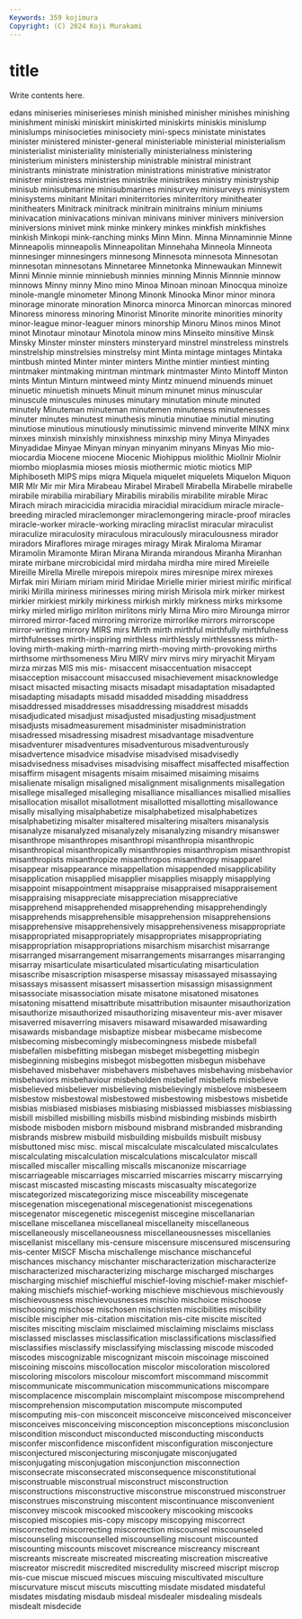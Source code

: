 ```yaml
---
Keywords: 359 kojimura
Copyright: (C) 2024 Koji Murakami
---
```


# title

Write contents here.



edans miniseries miniserieses
minish minished minisher minishes minishing minishment miniski miniskirt miniskirted miniskirts
miniskis minislump minislumps minisocieties minisociety mini-specs ministate ministates minister ministered
minister-general ministeriable ministerial ministerialism ministerialist ministeriality ministerially ministerialness ministering ministerium
ministers ministership ministrable ministral ministrant ministrants ministrate ministration ministrations ministrative
ministrator ministrer ministress ministries ministrike ministrikes ministry ministryship minisub minisubmarine
minisubmarines minisurvey minisurveys minisystem minisystems minitant Minitari miniterritories miniterritory minitheater
minitheaters Minitrack minitrack minitrain minitrains minium miniums minivacation minivacations minivan
minivans miniver minivers miniversion miniversions minivet mink minke minkery minkes
minkfish minkfishes minkish Minkopi mink-ranching minks Minn Minn. Minna Minnaminnie
Minne Minneapolis minneapolis Minneapolitan Minnehaha Minneola Minneota minnesinger minnesingers minnesong
Minnesota minnesota Minnesotan minnesotan minnesotans Minnetaree Minnetonka Minnewaukan Minnewit Minni
Minnie minnie minniebush minnies minning Minnis Minnnie minnow minnows Minny
minny Mino mino Minoa Minoan minoan Minocqua minoize minole-mangle minometer
Minong Minonk Minooka Minor minor minora minorage minorate minoration Minorca
minorca Minorcan minorcas minored Minoress minoress minoring Minorist Minorite minorite
minorities minority minor-league minor-leaguer minors minorship Minoru Minos minos Minot
minot Minotaur minotaur Minotola minow mins Minseito minsitive Minsk Minsky
Minster minster minsters minsteryard minstrel minstreless minstrels minstrelship minstrelsies minstrelsy
mint Minta mintage mintages Mintaka mintbush minted Minter minter minters
Minthe mintier mintiest minting mintmaker mintmaking mintman mintmark mintmaster Minto
Mintoff Minton mints Mintun Minturn mintweed minty Mintz minuend minuends
minuet minuetic minuetish minuets Minuit minum minunet minus minuscular minuscule
minuscules minuses minutary minutation minute minuted minutely Minuteman minuteman minutemen
minuteness minutenesses minuter minutes minutest minuthesis minutia minutiae minutial minuting
minutiose minutious minutiously minutissimic minvend minverite MINX minx minxes minxish
minxishly minxishness minxship miny Minya Minyades Minyadidae Minyae Minyan minyan
minyanim minyans Minyas Mio mio- miocardia Miocene miocene Miocenic Miohippus
miolithic Miollnir Miolnir miombo mioplasmia mioses miosis miothermic miotic miotics
MIP Miphiboseth MIPS mips miqra Miquela miquelet miquelets Miquelon Miquon
MIR MIr Mir mir Mira Mirabeau Mirabel Mirabell Mirabella Mirabelle
mirabelle mirabile mirabilia mirabiliary Mirabilis mirabilis mirabilite mirable Mirac Mirach
mirach miracicidia miracidia miracidial miracidium miracle miracle-breeding miracled miraclemonger miraclemongering
miracle-proof miracles miracle-worker miracle-working miracling miraclist miracular miraculist miraculize miraculosity
miraculous miraculously miraculousness mirador miradors Miraflores mirage mirages miragy Mirak
Miraloma Miramar Miramolin Miramonte Miran Mirana Miranda mirandous Miranha Miranhan
mirate mirbane mircrobicidal mird mirdaha mirdha mire mired Mireielle Mireille
Mirella Mirelle mirepois mirepoix mires miresnipe mirex mirexes Mirfak miri
Miriam miriam mirid Miridae Mirielle mirier miriest mirific mirifical miriki
Mirilla miriness mirinesses miring mirish Mirisola mirk mirker mirkest mirkier
mirkiest mirkily mirkiness mirkish mirkly mirkness mirks mirksome mirky mirled
mirligo mirliton mirlitons mirly Mirna Miro miro Mirounga mirror mirrored
mirror-faced mirroring mirrorize mirrorlike mirrors mirrorscope mirror-writing mirrory MIRS mirs
Mirth mirth mirthful mirthfully mirthfulness mirthfulnesses mirth-inspiring mirthless mirthlessly mirthlessness
mirth-loving mirth-making mirth-marring mirth-moving mirth-provoking mirths mirthsome mirthsomeness Miru MIRV
mirv mirvs miry miryachit Miryam mirza mirzas MIS mis mis-
misaccent misaccentuation misaccept misacception misaccount misaccused misachievement misacknowledge misact misacted
misacting misacts misadapt misadaptation misadapted misadapting misadapts misadd misadded misadding
misaddress misaddressed misaddresses misaddressing misaddrest misadds misadjudicated misadjust misadjusted misadjusting
misadjustment misadjusts misadmeasurement misadminister misadministration misadressed misadressing misadrest misadvantage misadventure
misadventurer misadventures misadventurous misadventurously misadvertence misadvice misadvise misadvised misadvisedly misadvisedness
misadvises misadvising misaffect misaffected misaffection misaffirm misagent misagents misaim misaimed
misaiming misaims misalienate misalign misaligned misalignment misalignments misallegation misallege misalleged
misalleging misalliance misalliances misallied misallies misallocation misallot misallotment misallotted misallotting
misallowance misally misallying misalphabetize misalphabetized misalphabetizes misalphabetizing misalter misaltered misaltering
misalters misanalysis misanalyze misanalyzed misanalyzely misanalyzing misandry misanswer misanthrope misanthropes
misanthropi misanthropia misanthropic misanthropical misanthropically misanthropies misanthropism misanthropist misanthropists misanthropize
misanthropos misanthropy misapparel misappear misappearance misappellation misappended misapplicability misapplication misapplied
misapplier misapplies misapply misapplying misappoint misappointment misappraise misappraised misappraisement misappraising
misappreciate misappreciation misappreciative misapprehend misapprehended misapprehending misapprehendingly misapprehends misapprehensible misapprehension
misapprehensions misapprehensive misapprehensively misapprehensiveness misappropriate misappropriated misappropriately misappropriates misappropriating misappropriation
misappropriations misarchism misarchist misarrange misarranged misarrangement misarrangements misarranges misarranging misarray
misarticulate misarticulated misarticulating misarticulation misascribe misascription misasperse misassay misassayed misassaying
misassays misassent misassert misassertion misassign misassignment misassociate misassociation misate misatone
misatoned misatones misatoning misattend misattribute misattribution misaunter misauthorization misauthorize misauthorized
misauthorizing misaventeur mis-aver misaver misaverred misaverring misavers misaward misawarded misawarding
misawards misbandage misbaptize misbear misbecame misbecome misbecoming misbecomingly misbecomingness misbede
misbefall misbefallen misbefitting misbegan misbeget misbegetting misbegin misbeginning misbegins misbegot
misbegotten misbegun misbehave misbehaved misbehaver misbehavers misbehaves misbehaving misbehavior misbehaviors
misbehaviour misbeholden misbelief misbeliefs misbelieve misbelieved misbeliever misbelieving misbelievingly misbelove
misbeseem misbestow misbestowal misbestowed misbestowing misbestows misbetide misbias misbiased misbiases
misbiasing misbiassed misbiasses misbiassing misbill misbilled misbilling misbills misbind misbinding
misbinds misbirth misbode misboden misborn misbound misbrand misbranded misbranding misbrands
misbrew misbuild misbuilding misbuilds misbuilt misbusy misbuttoned misc misc. miscal
miscalculate miscalculated miscalculates miscalculating miscalculation miscalculations miscalculator miscall miscalled miscaller
miscalling miscalls miscanonize miscarriage miscarriageable miscarriages miscarried miscarries miscarry miscarrying
miscast miscasted miscasting miscasts miscasualty miscategorize miscategorized miscategorizing misce misceability
miscegenate miscegenation miscegenational miscegenationist miscegenations miscegenator miscegenetic miscegenist miscegine miscellanarian
miscellane miscellanea miscellaneal miscellaneity miscellaneous miscellaneously miscellaneousness miscellaneousnesses miscellanies miscellanist
miscellany mis-censure miscensure miscensured miscensuring mis-center MISCF Mischa mischallenge mischance
mischanceful mischances mischancy mischanter mischaracterization mischaracterize mischaracterized mischaracterizing mischarge mischarged
mischarges mischarging mischief mischiefful mischief-loving mischief-maker mischief-making mischiefs mischief-working mischieve
mischievous mischievously mischievousness mischievousnesses mischio mischoice mischoose mischoosing mischose mischosen
mischristen miscibilities miscibility miscible miscipher mis-citation miscitation mis-cite miscite miscited
miscites misciting misclaim misclaimed misclaiming misclaims misclass misclassed misclasses misclassification
misclassifications misclassified misclassifies misclassify misclassifying misclassing miscode miscoded miscodes miscognizable
miscognizant miscoin miscoinage miscoined miscoining miscoins miscollocation miscolor miscoloration miscolored
miscoloring miscolors miscolour miscomfort miscommand miscommit miscommunicate miscommunication miscommunications miscompare
miscomplacence miscomplain miscomplaint miscompose miscomprehend miscomprehension miscomputation miscompute miscomputed miscomputing
mis-con misconceit misconceive misconceived misconceiver misconceives misconceiving misconception misconceptions misconclusion
miscondition misconduct misconducted misconducting misconducts misconfer misconfidence misconfident misconfiguration misconjecture
misconjectured misconjecturing misconjugate misconjugated misconjugating misconjugation misconjunction misconnection misconsecrate misconsecrated
misconsequence misconstitutional misconstruable misconstrual misconstruct misconstruction misconstructions misconstructive misconstrue misconstrued
misconstruer misconstrues misconstruing miscontent miscontinuance misconvenient misconvey miscook miscooked miscookery
miscooking miscooks miscopied miscopies mis-copy miscopy miscopying miscorrect miscorrected miscorrecting
miscorrection miscounsel miscounseled miscounseling miscounselled miscounselling miscount miscounted miscounting miscounts
miscovet miscreance miscreancy miscreant miscreants miscreate miscreated miscreating miscreation miscreative
miscreator miscredit miscredited miscredulity miscreed miscript miscrop mis-cue miscue miscued
miscues miscuing miscultivated misculture miscurvature miscut miscuts miscutting misdate misdated
misdateful misdates misdating misdaub misdeal misdealer misdealing misdeals misdealt misdecide
